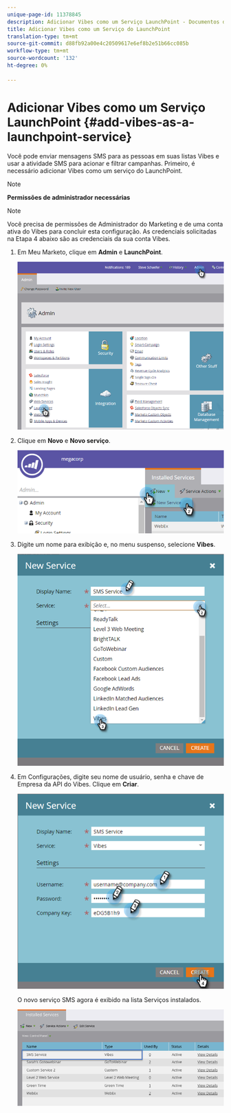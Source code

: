 ```yaml
---
unique-page-id: 11378845
description: Adicionar Vibes como um Serviço LaunchPoint - Documentos do Marketing - Documentação do produto
title: Adicionar Vibes como um Serviço do LaunchPoint
translation-type: tm+mt
source-git-commit: d88fb92a00e4c20509617e6ef8b2e51b66cc085b
workflow-type: tm+mt
source-wordcount: '132'
ht-degree: 0%

---
```



# Adicionar Vibes como um Serviço LaunchPoint {#add-vibes-as-a-launchpoint-service}

Você pode enviar mensagens SMS para as pessoas em suas listas Vibes e usar a atividade SMS para acionar e filtrar campanhas. Primeiro, é necessário adicionar Vibes como um serviço do LaunchPoint.

>[!NOTE]
>
>**Permissões de administrador necessárias**

>[!NOTE]
>
>Você precisa de permissões de Administrador do Marketing e de uma conta ativa do Vibes para concluir esta configuração. As credenciais solicitadas na Etapa 4 abaixo são as credenciais da sua conta Vibes.

1. Em Meu Marketo, clique em **Admin** e **LaunchPoint**.

   ![](assets/image2016-7-27-9-3a31-3a17.png)

1. Clique em **Novo** e **Novo serviço**.

   ![](assets/image2016-7-27-9-3a34-3a25.png)

1. Digite um nome para exibição e, no menu suspenso, selecione **Vibes**.

   ![](assets/new-service-vibes.png)

1. Em Configurações, digite seu nome de usuário, senha e chave de Empresa da API do Vibes. Clique em **Criar**.

   ![](assets/new-service-vibes-settings-2.png)

   O novo serviço SMS agora é exibido na lista Serviços instalados.

   ![](assets/image2016-7-27-9-3a45-3a1.png)

